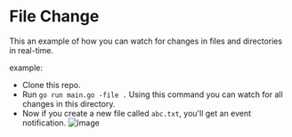 # File Change
This an example of how you can watch for changes in files and directories in real-time.

example:
* Clone this repo.
* Run `go run main.go -file .` Using this command you can watch for all changes in this directory. 
* Now if you create a new file called `abc.txt`, you'll get an event notification.
![image](https://user-images.githubusercontent.com/20991754/167848164-f9ae45be-125f-45d6-8f8f-f99ee714fd2b.png)

